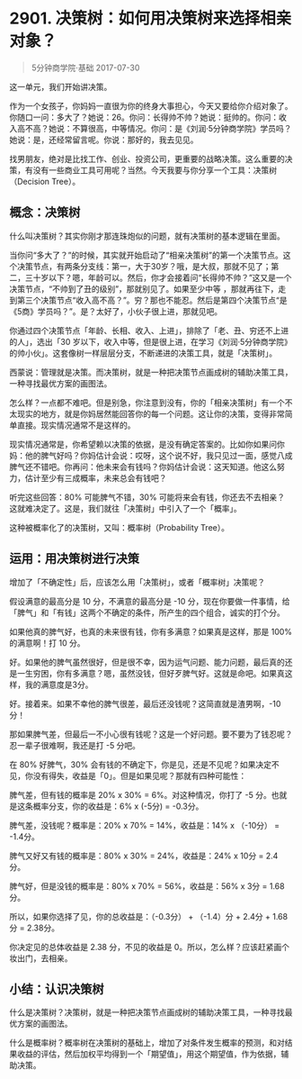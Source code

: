 # 2901. 决策树：如何用决策树来选择相亲对象？
> 5分钟商学院·基础
2017-07-30

这一单元，我们开始讲决策。

作为一个女孩子，你妈妈一直很为你的终身大事担心，今天又要给你介绍对象了。你随口一问：多大了？她说：26。你问：长得帅不帅？她说：挺帅的。你问：收入高不高？她说：不算很高，中等情况。你问：是《刘润·5分钟商学院》学员吗？她说：是，还经常留言呢。你说：那好的，我去见见。

找男朋友，绝对是比找工作、创业、投资公司，更重要的战略决策。这么重要的决策，有没有一些商业工具可用呢？当然。今天我要与你分享一个工具：决策树（Decision Tree）。

## 概念：决策树
什么叫决策树？其实你刚才那连珠炮似的问题，就有决策树的基本逻辑在里面。

当你问“多大了？”的时候，其实就开始启动了“相亲决策树”的第一个决策节点。这个决策节点，有两条分支线：第一，大于30岁？哦，是大叔，那就不见了；第二，三十岁以下？嗯，年龄可以。然后，你才会接着问“长得帅不帅？”这又是一个决策节点，“不帅到了丑的级别”，那就别见了。如果至少中等 ，那就再往下，走到第三个决策节点“收入高不高？”。穷？那也不能忍。然后是第四个决策节点“是《5商》学员吗？”。是？太好了，小伙子很上进，那就见吧。

你通过四个决策节点「年龄、长相、收入、上进」，排除了「老、丑、穷还不上进的人」，选出「30 岁以下，收入中等，但是很上进，在学习《刘润·5分钟商学院》的帅小伙」。这套像树一样层层分支，不断递进的决策工具，就是「决策树」。

西蒙说：管理就是决策。而决策树，就是一种把决策节点画成树的辅助决策工具，一种寻找最优方案的画图法。

怎么样？一点都不难吧。但是别急，你注意到没有，你的「相亲决策树」有一个不太现实的地方，就是你妈居然能回答你的每一个问题。这让你的决策，变得非常简单直接。现实情况通常不是这样的。

现实情况通常是，你希望赖以决策的依据，是没有确定答案的。比如你如果问你妈：他的脾气好吗？你妈估计会说：哎呀，这个说不好，我只见过一面，感觉八成脾气还不错吧。你再问：他未来会有钱吗？你妈估计会说：这天知道。他这么努力，估计至少有三成概率，未来总会有钱吧？

听完这些回答：80% 可能脾气不错，30% 可能将来会有钱，你还去不去相亲？这就难决定了。这是，我们就往「决策树」中引入了一个「概率」。

这种被概率化了的决策树，又叫：概率树（Probability Tree）。

## 运用：用决策树进行决策

增加了「不确定性」后，应该怎么用「决策树」，或者「概率树」决策呢？

假设满意的最高分是 10 分，不满意的最高分是 -10 分，现在你要做一件事情，给「脾气」和「有钱」这两个不确定的条件，所产生的四个组合，诚实的打个分。

如果他真的脾气好，也真的未来很有钱，你有多满意？如果真是这样，那是 100% 的满意啊！打 10 分。

好。如果他的脾气虽然很好，但是很不幸，因为运气问题、能力问题，最后真的还是一生穷困，你有多满意？嗯，虽然没钱，但好歹脾气好。这就是命吧。如果真这样，我的满意度是3分。

好。接着来。如果不幸他的脾气很差，最后还没钱呢？这简直就是渣男啊，-10 分！

那如果脾气差，但最后一不小心很有钱呢？这是一个好问题。要不要为了钱忍呢？忍一辈子很难啊，我还是打 -5 分吧。

在 80% 好脾气，30% 会有钱的不确定下，你是见，还是不见呢？如果决定不见，你没有得失，收益是「0」。但是如果见呢？那就有四种可能性：

脾气差，但有钱的概率是 20% x 30% = 6%。对这种情况，你打了 -5 分。也就是这条概率分支，你的收益是：6% x (-5分) = -0.3分。

脾气差，没钱呢？概率是：20% x 70% = 14%，收益是：14% x （-10分） = -1.4分。

脾气又好又有钱的概率是：80% x 30% = 24%，收益是：24% x 10分 = 2.4分。

脾气好，但是没钱的概率是：80% x 70% = 56%，收益是：56% x 3分 = 1.68分。

所以，如果你选择了见，你的总收益是：（-0.3分） + （-1.4）分 + 2.4分 + 1.68分 = 2.38分。

你决定见的总体收益是 2.38 分，不见的收益是 0。所以，怎么样？应该赶紧画个妆出门，去相亲。

## 小结：认识决策树
什么是决策树？决策树，就是一种把决策节点画成树的辅助决策工具，一种寻找最优方案的画图法。

什么是概率树？概率树在决策树的基础上，增加了对条件发生概率的预测，和对结果收益的评估，然后加权平均得到一个「期望值」，用这个期望值，作为依据，辅助决策。


